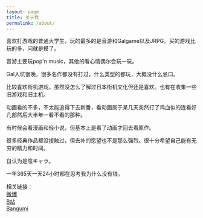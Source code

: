 ```yaml
---
layout: page
title: 关于我
permalink: /about/
---
```

喜欢打游戏的普通大学生，玩的最多的是音游和Galgame以及JRPG。买的游戏比玩的多，问就是摸了。

音游主要玩pop'n music，其他的看心情偶尔会玩一玩。

Gal入坑很晚，很多名作都没有打过，什么类型的都玩，大概没什么忌口。

比较喜欢街机游戏，虽然没怎么了解过日本街机文化但还是喜欢。也有在收集一些旧游戏和旧主机。

动画看的不多，不太能追得下去新番，看动画属于某几天突然打了鸡血似的连看好几部然后大半年一看不看的那种。

有时候会看漫画和轻小说，但基本上是看了动画才回去看原作。

很多经典作品都没接触过，但去补的愿望也不是那么强烈。很十分希望自己能有无穷的精力和时间。

自认为是陰キャラ。

一年365天一天24小时都在思考我为什么没有钱。 

相关链接：      
[微博][weibo]      
[B站][bili]      
[Bangumi][bgm]         

[weibo]: https://weibo.com/u/5679319503
[bili]: https://space.bilibili.com/22617205
[bgm]: https://bangumi.tv/user/izumimorin
